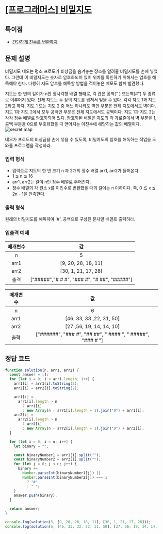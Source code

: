 # [\[프로그래머스\] 비밀지도](https://programmers.co.kr/learn/courses/30/lessons/17681)

## 특이점
- [간단하게 진수를 변환하자](https://github.com/ksy90101/TIL/blob/master/javascript/transforming-redix.md)

## 문제 설명
비밀지도
네오는 평소 프로도가 비상금을 숨겨놓는 장소를 알려줄 비밀지도를 손에 넣었다. 그런데 이 비밀지도는 숫자로 암호화되어 있어 위치를 확인하기 위해서는 암호를 해독해야 한다. 다행히 지도 암호를 해독할 방법을 적어놓은 메모도 함께 발견했다.

지도는 한 변의 길이가 n인 정사각형 배열 형태로, 각 칸은 공백(" ) 또는벽(#") 두 종류로 이루어져 있다.
전체 지도는 두 장의 지도를 겹쳐서 얻을 수 있다. 각각 지도 1과 지도 2라고 하자. 지도 1 또는 지도 2 중 어느 하나라도 벽인 부분은 전체 지도에서도 벽이다. 지도 1과 지도 2에서 모두 공백인 부분은 전체 지도에서도 공백이다.
지도 1과 지도 2는 각각 정수 배열로 암호화되어 있다.
암호화된 배열은 지도의 각 가로줄에서 벽 부분을 1, 공백 부분을 0으로 부호화했을 때 얻어지는 이진수에 해당하는 값의 배열이다.
![secret map](http://t1.kakaocdn.net/welcome2018/secret8.png)

네오가 프로도의 비상금을 손에 넣을 수 있도록, 비밀지도의 암호를 해독하는 작업을 도와줄 프로그램을 작성하라.

### 입력 형식
- 입력으로 지도의 한 변 크기 n 과 2개의 정수 배열 arr1, arr2가 들어온다.
- 1 ≦ n ≦ 16
- arr1, arr2는 길이 n인 정수 배열로 주어진다.
- 정수 배열의 각 원소 x를 이진수로 변환했을 때의 길이는 n 이하이다. 즉, 0 ≦ x ≦ 2n - 1을 만족한다.

### 출력 형식
원래의 비밀지도를 해독하여 '#', 공백으로 구성된 문자열 배열로 출력하라.

### 입출력 예제
매개변수 | 값
:---: | :---:
n | 5
arr1 | [9, 20, 28, 18, 11]
arr2 | [30, 1, 21, 17, 28]
출력 | ["#####","# # #", "### #", "# ##", "#####"]

매개변수 | 값
:---: | :---:
n | 6
arr1 | [46, 33, 33 ,22, 31, 50]
arr2 | [27 ,56, 19, 14, 14, 10]
출력 | ["######", "### #", "## ##", " #### ", " #####", "### # "]

## 정답 코드

```javascript
function solution(n, arr1, arr2) {
  const answer = [];
  for (let i = 0; i < arr1.length; i++) {
    arr1[i] = arr1[i].toString(2);
    arr2[i] = arr2[i].toString(2);

    arr1[i] =
      arr1[i].length > n
        ? arr1[i]
        : new Array(n - arr1[i].length + 1).join("0") + arr1[i];
    arr2[i] =
      arr2[i].length > n
        ? arr2[i]
        : new Array(n - arr2[i].length + 1).join("0") + arr2[i];
  }

  for (let i = 0; i < n; i++) {
    let binary = "";

    const binaryNumber1 = arr1[i].split("");
    const binaryNumber2 = arr2[i].split("");
    for (let j = 0; j < n; j++) {
      binary +=
        Number.parseInt(binaryNumber1[j]) ||
        Number.parseInt(binaryNumber2[j]) === 1
          ? "#"
          : " ";
    }
    answer.push(binary);
  }

  return answer;
}

console.log(solution(5, [9, 20, 28, 18, 11], [30, 1, 21, 17, 28]));
console.log(solution(6, [46, 33, 33, 22, 31, 50], [27, 56, 19, 14, 14, 10]));

```
